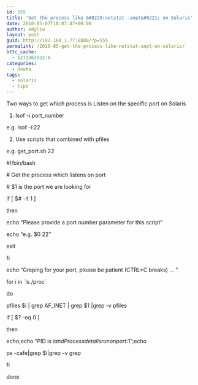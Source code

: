 ```yaml
---
id: 555
title: 'Get the process like &#8220;netstat -anpt&#8221; on Solaris'
date: 2010-05-07T18:07:47+00:00
author: edyliu
layout: post
guid: http://192.168.1.77:8880/?p=555
permalink: /2010-05-get-the-process-like-netstat-anpt-on-solaris/
bttc_cache:
  - 1273363922:0
categories:
  - Howto
tags:
  - solaris
  - tips
---
```

Two ways to get which process is Listen on the specific port on Solaris

1. lsof -i:port_number
  
e.g. lsof -i:22

2. Use scripts that combined with pfiles

e.g. get_port.sh 22

<!--more-->

#!/bin/bash

\# Get the process which listens on port

\# $1 is the port we are looking for

if [ $# -lt 1 ]

then

echo &#8220;Please provide a port number parameter for this script&#8221;

echo &#8220;e.g. $0 22&#8221;

exit

fi

echo &#8220;Greping for your port, please be patient (CTRL+C breaks) &#8230; &#8221;

for i in \`ls /proc\`

do

pfiles $i | grep AF_INET | grep $1 |grep -v pfiles

if [ $? -eq 0 ]

then

echo;echo &#8220;PID is $i and Process details run on port:$1&#8221;;echo

ps -cafe|grep $i|grep -v grep

fi

done